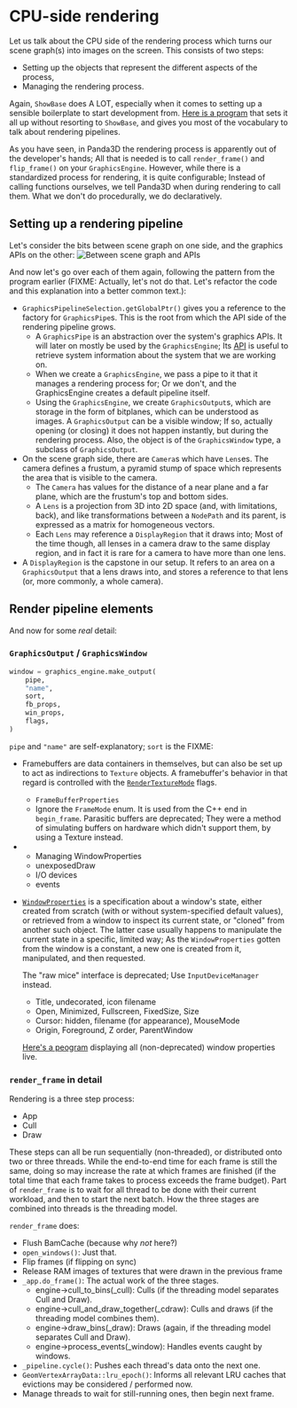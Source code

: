 CPU-side rendering
==================

Let us talk about the CPU side of the rendering process which turns our
scene graph(s) into images on the screen. This consists of two steps:
* Setting up the objects that represent the different aspects of the
  process,
* Managing the rendering process.

Again, `ShowBase` does A LOT, especially when it comes to setting up a
sensible boilerplate to start development from.
[Here is a program](./internals.py) that sets it all up without
resorting to `ShowBase`, and gives you most of the vocabulary to talk
about rendering pipelines.

As you have seen, in Panda3D the rendering process is apparently out of
the developer's hands; All that is needed is to call `render_frame()`
and `flip_frame()` on your `GraphicsEngine`. However, while there is a
standardized process for rendering, it is quite configurable; Instead of
calling functions ourselves, we tell Panda3D when during rendering to
call them. What we don't do procedurally, we do declaratively.


Setting up a rendering pipeline
-------------------------------

Let's consider the bits between scene graph on one side, and the
graphics APIs on the other: ![Between scene graph and APIs](./internals.png)

And now let's go over each of them again, following the pattern from the
program earlier (FIXME: Actually, let's not do that. Let's refactor the
code and this explanation into a better common text.): 
* `GraphicsPipelineSelection.getGlobalPtr()` gives you a reference to
  the factory for `GraphicsPipe`s. This is the root from which the API
  side of the rendering pipeline grows.
   * A `GraphicsPipe` is an abstraction over the system's graphics APIs.
    It will later on mostly be used by the `GraphicsEngine`; Its
    [API](https://docs.panda3d.org/1.11/python/reference/panda3d.core.GraphicsPipe)
    is useful to retrieve system information about the system that we
    are working on.
  * When we create a `GraphicsEngine`, we pass a pipe to it that it
    manages a rendering process for; Or we don't, and the GraphicsEngine
    creates a default pipeline itself.
  * Using the `GraphicsEngine`, we create `GraphicsOutput`s, which are
    storage in the form of bitplanes, which can be understood as images.
    A `GraphicsOutput` can be a visible window; If so, actually opening
    (or closing) it does not happen instantly, but during the rendering
    process. Also, the object is of the `GraphicsWindow` type, a
    subclass of `GraphicsOutput`.
* On the scene graph side, there are `Camera`s which have `Lens`es. The
  camera defines a frustum, a pyramid stump of space which represents
  the area that is visible to the camera.
  * The `Camera` has values for the distance of a near plane and a far
    plane, which are the frustum's top and bottom sides.
  * A `Lens` is a projection from 3D into 2D space (and, with
    limitations, back), and like transformations between a `NodePath`
    and its parent, is expressed as a matrix for homogeneous vectors.
  * Each `Lens` may reference a `DisplayRegion` that it draws into; Most
    of the time though, all lenses in a camera draw to the same display
    region, and in fact it is rare for a camera to have more than one
    lens.
* A `DisplayRegion` is the capstone in our setup. It refers to an area
  on a `GraphicsOutput` that a lens draws into, and stores a reference
  to that lens (or, more commonly, a whole camera).


Render pipeline elements
------------------------

And now for some *real* detail:


### `GraphicsOutput` / `GraphicsWindow`

```python
window = graphics_engine.make_output(
    pipe,
    "name",
    sort,
    fb_props,
    win_props,
    flags,
)
```

`pipe` and `"name"` are self-explanatory; `sort` is the FIXME: 

* Framebuffers are data containers in themselves, but can also be set up
  to act as indirections to `Texture` objects. A framebuffer's behavior
  in that regard is controlled with the [`RenderTextureMode`](https://docs.panda3d.org/1.10/python/reference/panda3d.core.GraphicsOutput#_CPPv417RenderTextureMode)
  flags.
  * `FrameBufferProperties`
  * Ignore the `FrameMode` enum. It is used from the C++ end in
    `begin_frame`. Parasitic buffers are deprecated; They were a method
    of simulating buffers on hardware which didn't support them, by
    using a Texture instead.
* [`GraphicsWindow`]: FIXME
  * Managing WindowProperties
  * unexposedDraw
  * I/O devices
  * events
* [`WindowProperties`](https://docs.panda3d.org/1.10/python/reference/panda3d.core.WindowProperties)
  is a specification about a window's state, either created from scratch
  (with or without system-specified default values), or retrieved from a
  window to inspect its current state, or "cloned" from another such
  object. The latter case usually happens to manipulate the current
  state in a specific, limited way; As the `WindowProperties` gotten
  from the window is a constant, a new one is created from it,
  manipulated, and then requested.

  The "raw mice" interface is deprecated; Use `InputDeviceManager`
  instead.
  * Title, undecorated, icon filename
  * Open, Minimized, Fullscreen, FixedSize, Size
  * Cursor: hidden, filename (for appearance), MouseMode
  * Origin, Foreground, Z order, ParentWindow

  [Here's a peogram](./window_properties.py) displaying all
  (non-deprecated) window properties live.


### `render_frame` in detail

Rendering is a three step process:
* App
* Cull
* Draw

These steps can all be run sequentially (non-threaded), or distributed
onto two or three threads. While the end-to-end time for each frame is
still the same, doing so may increase the rate at which frames are
finished (if the total time that each frame takes to process exceeds the
frame budget). Part of `render_frame` is to wait for all thread to be
done with their current workload, and then to start the next batch. How
the three stages are combined into threads is the threading model.

`render_frame` does:
* Flush BamCache (because why *not* here?)
* `open_windows()`: Just that.
* Flip frames (if flipping on sync)
* Release RAM images of textures that were drawn in the previous frame
* `_app.do_frame()`: The actual work of the three stages.
  * engine->cull_to_bins(_cull): Culls (if the threading model separates
    Cull and Draw).
  * engine->cull_and_draw_together(_cdraw): Culls and draws (if the
    threading model combines them).
  * engine->draw_bins(_draw): Draws (again, if the threading model
    separates Cull and Draw).
  * engine->process_events(_window): Handles events caught by windows.
* `_pipeline.cycle()`: Pushes each thread's data onto the next one.
* `GeomVertexArrayData::lru_epoch()`: Informs all relevant LRU caches
  that evictions may be considered / performed now.
* Manage threads to wait for still-running ones, then begin next frame.

